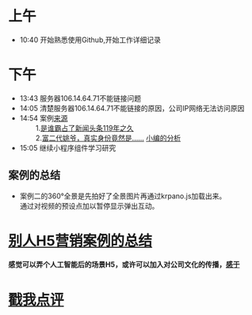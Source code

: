 # 上午
* 10:40 开始熟悉使用Github,开始工作详细记录 <br/>
# 下午
* 13:43 服务器106.14.64.71不能链接问题<br/>
* 14:05 清楚服务器106.14.64.71不能链接的原因，公司IP网络无法访问原因
* 14:54 案例[来源](http://www.h5-share.com/)<br/>
&nbsp;&nbsp;&nbsp;&nbsp;&nbsp;&nbsp;&nbsp;&nbsp;1.[是谁霸占了新闻头条119年之久](http://2017speedlegendh5.dongfeng-renault.cloud-top.com.cn/index.html)<br />
&nbsp;&nbsp;&nbsp;&nbsp;&nbsp;&nbsp;&nbsp;&nbsp;2.[富二代姚爷，真实身份竟然是......](http://go.163.com/2017/0608/haier/)     [小编的分析](http://www.h5-share.com/cases/201706/wefedzssf.html)
* 15:05 继续小程序组件学习研究
## 案例的总结
* 案例二的360°全景是先拍好了全景图片再通过krpano.js加载出来。<br/>
通过对视频的预设点加以暂停显示弹出互动。

# [别人H5营销案例的总结](http://www.digitaling.com/articles/32893.html?utm_source=tuicool&utm_medium=referral)

#### 感觉可以弄个人工智能后的场景H5，或许可以加入对公司文化的传播，[感于](http://www.chinaznyj.com/GuoNeiZiXun/2488.html) #### 

# [戳我点评](https://github.com/chinachenhuakang/work-detail/issues/4)
